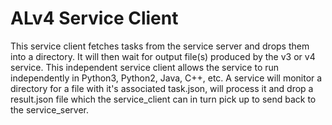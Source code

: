 # ALv4 Service Client #

This service client fetches tasks from the service server and drops them into a directory. It will then wait for output 
file(s) produced by the v3 or v4 service. This independent service client allows the service to run independently in 
Python3, Python2, Java, C++, etc. A service will monitor a directory for a file with it's associated task.json, will 
process it and drop a result.json file which the service_client can in turn pick up to send back to the service_server.